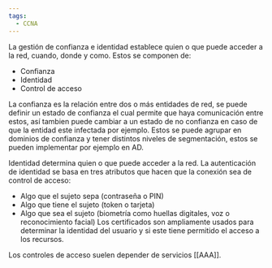 ```yaml
---
tags:
  - CCNA
---
```

La gestión de confianza e identidad establece quien o que puede acceder a la red, cuando, donde y como. Estos se componen de:
- Confianza 
- Identidad 
- Control de acceso 

La confianza es la relación entre dos o más entidades de red, se puede definir un estado de confianza el cual permite que haya comunicación entre estos, así tambien puede cambiar a un estado de no confianza en caso de que la entidad este infectada por ejemplo. Estos se puede agrupar en dominios de confianza y tener distintos niveles de segmentación, estos se pueden implementar por ejemplo en AD.

Identidad determina quien o que puede acceder a la red. La autenticación de identidad se basa en tres atributos que hacen que la conexión sea de control de acceso:
- Algo que el sujeto sepa (contraseña o PIN)
- Algo que tiene el sujeto (token o tarjeta)
- Algo que sea el sujeto (biometría como huellas digitales, voz o reconocimiento facial)
Los certificados son ampliamente usados para determinar la identidad del usuario y si este tiene permitido el acceso a los recursos. 

Los controles de acceso suelen depender de servicios [[AAA]]. 